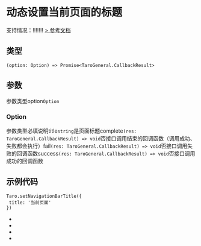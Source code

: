 # 动态设置当前页面的标题
支持情况：!!!!!!!
[> 参考文档
](https://developers.weixin.qq.com/miniprogram/dev/api/ui/navigation-bar/wx.setNavigationBarTitle.html)
## 类型[​](setNavigationBarTitle.html#类型)
```tsx
(option: Option) => Promise<TaroGeneral.CallbackResult>
```

## 参数[​](setNavigationBarTitle.html#参数)
参数类型option`Option`
### Option[​](setNavigationBarTitle.html#option)
参数类型必填说明title`string`是页面标题complete`(res: TaroGeneral.CallbackResult) => void`否接口调用结束的回调函数（调用成功、失败都会执行）fail`(res: TaroGeneral.CallbackResult) => void`否接口调用失败的回调函数success`(res: TaroGeneral.CallbackResult) => void`否接口调用成功的回调函数
## 示例代码[​](setNavigationBarTitle.html#示例代码)
```tsx
Taro.setNavigationBarTitle({
 title: '当前页面'
})
```

- 
- 

- 

-
